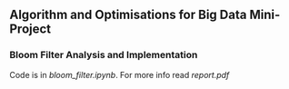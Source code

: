 ## Algorithm and Optimisations for Big Data Mini-Project

### Bloom Filter Analysis and Implementation

Code is in *bloom_filter.ipynb*. For more info read *report.pdf*